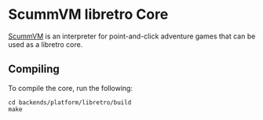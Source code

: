# ScummVM libretro Core

[ScummVM](http://scummvm.org) is an interpreter for point-and-click adventure games that can be used as a libretro core.

## Compiling

To compile the core, run the following:

```
cd backends/platform/libretro/build
make
```
